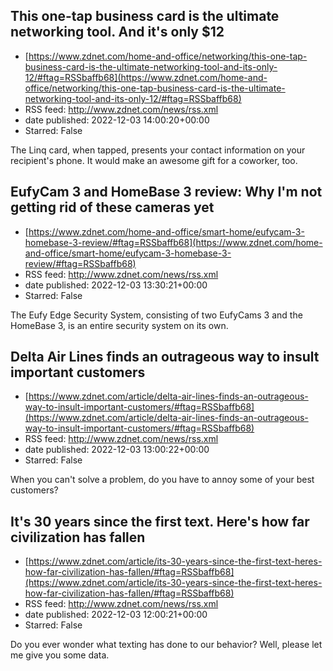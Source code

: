 ## This one-tap business card is the ultimate networking tool. And it's only $12
 - [https://www.zdnet.com/home-and-office/networking/this-one-tap-business-card-is-the-ultimate-networking-tool-and-its-only-12/#ftag=RSSbaffb68](https://www.zdnet.com/home-and-office/networking/this-one-tap-business-card-is-the-ultimate-networking-tool-and-its-only-12/#ftag=RSSbaffb68)
 - RSS feed: http://www.zdnet.com/news/rss.xml
 - date published: 2022-12-03 14:00:20+00:00
 - Starred: False

The Linq card, when tapped, presents your contact information on your recipient's phone. It would make an awesome gift for a coworker, too.

## EufyCam 3 and HomeBase 3 review: Why I'm not getting rid of these cameras yet
 - [https://www.zdnet.com/home-and-office/smart-home/eufycam-3-homebase-3-review/#ftag=RSSbaffb68](https://www.zdnet.com/home-and-office/smart-home/eufycam-3-homebase-3-review/#ftag=RSSbaffb68)
 - RSS feed: http://www.zdnet.com/news/rss.xml
 - date published: 2022-12-03 13:30:21+00:00
 - Starred: False

The Eufy Edge Security System, consisting of two EufyCams 3 and the HomeBase 3, is an entire security system on its own.

## Delta Air Lines finds an outrageous way to insult important customers
 - [https://www.zdnet.com/article/delta-air-lines-finds-an-outrageous-way-to-insult-important-customers/#ftag=RSSbaffb68](https://www.zdnet.com/article/delta-air-lines-finds-an-outrageous-way-to-insult-important-customers/#ftag=RSSbaffb68)
 - RSS feed: http://www.zdnet.com/news/rss.xml
 - date published: 2022-12-03 13:00:22+00:00
 - Starred: False

When you can't solve a problem, do you have to annoy some of your best customers?

## It's 30 years since the first text. Here's how far civilization has fallen
 - [https://www.zdnet.com/article/its-30-years-since-the-first-text-heres-how-far-civilization-has-fallen/#ftag=RSSbaffb68](https://www.zdnet.com/article/its-30-years-since-the-first-text-heres-how-far-civilization-has-fallen/#ftag=RSSbaffb68)
 - RSS feed: http://www.zdnet.com/news/rss.xml
 - date published: 2022-12-03 12:00:21+00:00
 - Starred: False

Do you ever wonder what texting has done to our behavior? Well, please let me give you some data.
